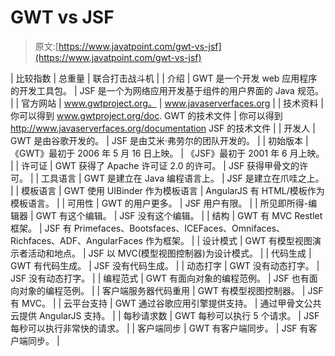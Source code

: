 # GWT vs JSF

> 原文:[https://www.javatpoint.com/gwt-vs-jsf](https://www.javatpoint.com/gwt-vs-jsf)

| 比较指数 | 总重量 | 联合打击战斗机 |
| 介绍 | GWT 是一个开发 web 应用程序的开发工具包。 | JSF 是一个为网络应用开发基于组件的用户界面的 Java 规范。 |
| 官方网站 | www.gwtproject.org。 | www.javaserverfaces.org |
| 技术资料 | 你可以得到 www.gwtproject.org/doc. GWT 的技术文件 | 你可以得到 http://www.javaserverfaces.org/documentation JSF 的技术文件 |
| 开发人 | GWT 是由谷歌开发的。 | JSF 是由艾米·弗劳尔的团队开发的。 |
| 初始版本 | 《GWT》最初于 2006 年 5 月 16 日上映。 | 《JSF》最初于 2001 年 6 月上映。 |
| 许可证 | GWT 获得了 Apache 许可证 2.0 的许可。 | JSF 获得甲骨文的许可。 |
| 工具语言 | GWT 是建立在 Java 编程语言上。 | JSF 是建立在爪哇之上。 |
| 模板语言 | GWT 使用 UIBinder 作为模板语言 | AngularJS 有 HTML/模板作为模板语言。 |
| 可用性 | GWT 的用户更多。 | JSF 用户有限。 |
| 所见即所得-编辑器 | GWT 有这个编辑。 | JSF 没有这个编辑。 |
| 结构 | GWT 有 MVC Restlet 框架。 | JSF 有 Primefaces、Bootsfaces、ICEFaces、Omnifaces、Richfaces、ADF、AngularFaces 作为框架。 |
| 设计模式 | GWT 有模型视图演示者活动和地点。 | JSF 以 MVC(模型视图控制器)为设计模式。 |
| 代码生成 | GWT 有代码生成。 | JSF 没有代码生成。 |
| 动态打字 | GWT 没有动态打字。 | JSF 没有动态打字。 |
| 编程范式 | GWT 有面向对象的编程范例。 | JSF 也有面向对象的编程范例。 |
| 客户端服务器代码重用 | GWT 有模型视图控制器。 | JSF 有 MVC。 |
| 云平台支持 | GWT 通过谷歌应用引擎提供支持。 | 通过甲骨文公共云提供 AngularJS 支持。 |
| 每秒请求数 | GWT 每秒可以执行 5 个请求。 | JSF 每秒可以执行非常快的请求。 |
| 客户端同步 | GWT 有客户端同步。 | JSF 有客户端同步。 |